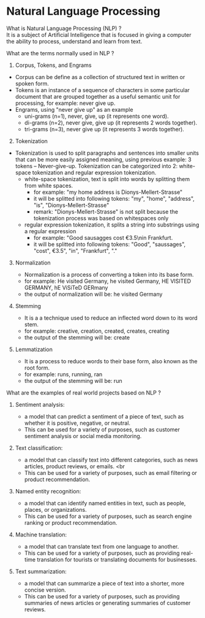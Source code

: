 # Natural Language Processing

What is Natural Language Processing (NLP) ? <br>
It is a subject of Artificial Intelligence that is focused in giving a computer the ability to process, understand and learn from text. <br>

What are the terms normally used in NLP ? <br>
1. Corpus, Tokens, and Engrams <br>
  - Corpus can be define as a collection of structured text in written or spoken form. <br>
  - Tokens is an instance of a sequence of characters in some particular document that are grouped together as a useful semantic unit for processing, for example: never give up. <br>
  - Engrams, using "never give up" as an example <br>
    * uni-grams (n=1), never, give, up (it represents one word). <br>
    * di-grams (n=2), never give, give up (it represents 2 words together). <br>
    * tri-grams (n=3), never give up (it represents 3 words together). <br>
2. Tokenization <br>
  - Tokenization is used to split paragraphs and sentences into smaller units that can be more easily assigned meaning, using previous example: 3 tokens – Never-give-up. Tokenization can be categorized into 2: white-space tokenization and regular expression tokenization. <br>
    * white-space tokenization, text is split into words by splitting them from white spaces. <br>
      - for example: "my home address is Dionys-Mellert-Strasse" <br>
      - it will be splitted into following tokens: "my", "home", "address", "is", "Dionys-Mellert-Strasse" <br>
      - remark: "Dionys-Mellert-Strasse" is not split because the tokenization process was based on whitespaces only <br>
    * regular expression tokenization, it splits a string into substrings using a regular expression <br>
      - for example: "Good sausagges cost €3.5\nin Frankfurt. <br>
      - it will be splitted into following tokens: "Good", "saussages", "cost", €3.5", "in", "Frankfurt", "." <br>

3. Normalization
   - Normalization is a process of converting a token into its base form. <br>
   - for example: He visited Germany, he visited Germany, HE VISITED GERMANY, hE ViSiTeD GERmany <br>
   - the output of normalization will be: he visited Germany <br>
   
4. Stemming
   - It is a a technique used to reduce an inflected word down to its word stem. <br>
   - for example: creative, creation, created, creates, creating <br>
   - the output of the stemming will be: create <br>
   
5. Lemmatization
   - It is a process to reduce words to their base form, also known as the root form. <br>
   - for example: runs, running, ran <br>
   - the output of the stemming will be: run <br>

What are the examples of real world projects based on NLP ? <br>
1. Sentiment analysis: <br>
   - a model that can predict a sentiment of a piece of text, such as whether it is positive, negative, or neutral. <br>
   - This can be used for a variety of purposes, such as customer sentiment analysis or social media monitoring. <br>

2. Text classification: <br>
   - a model that can classify text into different categories, such as news articles, product reviews, or emails. <br
   - This can be used for a variety of purposes, such as email filtering or product recommendation. <br>

3. Named entity recognition: <br>
   - a model that can identify named entities in text, such as people, places, or organizations. <br>
   - This can be used for a variety of purposes, such as search engine ranking or product recommendation. <br>

4. Machine translation: <br>
   - a model that can translate text from one language to another. <br>
   - This can be used for a variety of purposes, such as providing real-time translation for tourists or translating documents for businesses. <br>

5. Text summarization: <br>
    - a model that can summarize a piece of text into a shorter, more concise version. <br>
    - This can be used for a variety of purposes, such as providing summaries of news articles or generating summaries of customer reviews. <br>

